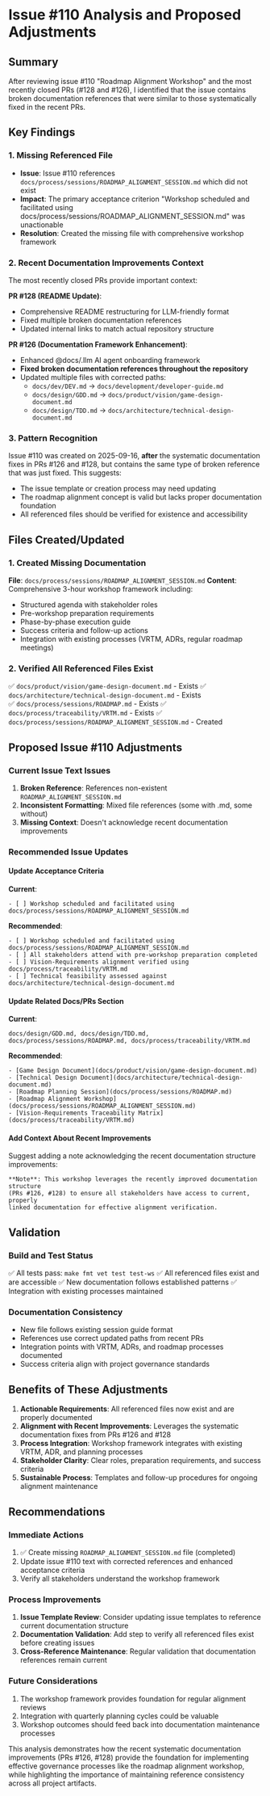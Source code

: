 # Issue #110 Analysis and Proposed Adjustments

## Summary
After reviewing issue #110 "Roadmap Alignment Workshop" and the most recently closed PRs (#128 and #126), I identified that the issue contains broken documentation references that were similar to those systematically fixed in the recent PRs.

## Key Findings

### 1. Missing Referenced File
- **Issue**: Issue #110 references `docs/process/sessions/ROADMAP_ALIGNMENT_SESSION.md` which did not exist
- **Impact**: The primary acceptance criterion "Workshop scheduled and facilitated using docs/process/sessions/ROADMAP_ALIGNMENT_SESSION.md" was unactionable
- **Resolution**: Created the missing file with comprehensive workshop framework

### 2. Recent Documentation Improvements Context
The most recently closed PRs provide important context:

**PR #128 (README Update)**:
- Comprehensive README restructuring for LLM-friendly format
- Fixed multiple broken documentation references
- Updated internal links to match actual repository structure

**PR #126 (Documentation Framework Enhancement)**:
- Enhanced @docs/.llm AI agent onboarding framework
- **Fixed broken documentation references throughout the repository**
- Updated multiple files with corrected paths:
  - `docs/dev/DEV.md` → `docs/development/developer-guide.md`
  - `docs/design/GDD.md` → `docs/product/vision/game-design-document.md`
  - `docs/design/TDD.md` → `docs/architecture/technical-design-document.md`

### 3. Pattern Recognition
Issue #110 was created on 2025-09-16, **after** the systematic documentation fixes in PRs #126 and #128, but contains the same type of broken reference that was just fixed. This suggests:
- The issue template or creation process may need updating
- The roadmap alignment concept is valid but lacks proper documentation foundation
- All referenced files should be verified for existence and accessibility

## Files Created/Updated

### 1. Created Missing Documentation
**File**: `docs/process/sessions/ROADMAP_ALIGNMENT_SESSION.md`
**Content**: Comprehensive 3-hour workshop framework including:
- Structured agenda with stakeholder roles
- Pre-workshop preparation requirements
- Phase-by-phase execution guide
- Success criteria and follow-up actions
- Integration with existing processes (VRTM, ADRs, regular roadmap meetings)

### 2. Verified All Referenced Files Exist
✅ `docs/product/vision/game-design-document.md` - Exists
✅ `docs/architecture/technical-design-document.md` - Exists  
✅ `docs/process/sessions/ROADMAP.md` - Exists
✅ `docs/process/traceability/VRTM.md` - Exists
✅ `docs/process/sessions/ROADMAP_ALIGNMENT_SESSION.md` - Created

## Proposed Issue #110 Adjustments

### Current Issue Text Issues
1. **Broken Reference**: References non-existent `ROADMAP_ALIGNMENT_SESSION.md`
2. **Inconsistent Formatting**: Mixed file references (some with .md, some without)
3. **Missing Context**: Doesn't acknowledge recent documentation improvements

### Recommended Issue Updates

#### Update Acceptance Criteria
**Current**:
```
- [ ] Workshop scheduled and facilitated using docs/process/sessions/ROADMAP_ALIGNMENT_SESSION.md
```

**Recommended**:
```
- [ ] Workshop scheduled and facilitated using docs/process/sessions/ROADMAP_ALIGNMENT_SESSION.md
- [ ] All stakeholders attend with pre-workshop preparation completed
- [ ] Vision-Requirements alignment verified using docs/process/traceability/VRTM.md
- [ ] Technical feasibility assessed against docs/architecture/technical-design-document.md
```

#### Update Related Docs/PRs Section
**Current**:
```
docs/design/GDD.md, docs/design/TDD.md, docs/process/sessions/ROADMAP.md, docs/process/traceability/VRTM.md
```

**Recommended**:
```
- [Game Design Document](docs/product/vision/game-design-document.md)
- [Technical Design Document](docs/architecture/technical-design-document.md)  
- [Roadmap Planning Session](docs/process/sessions/ROADMAP.md)
- [Roadmap Alignment Workshop](docs/process/sessions/ROADMAP_ALIGNMENT_SESSION.md)
- [Vision-Requirements Traceability Matrix](docs/process/traceability/VRTM.md)
```

#### Add Context About Recent Improvements
Suggest adding a note acknowledging the recent documentation structure improvements:
```
**Note**: This workshop leverages the recently improved documentation structure 
(PRs #126, #128) to ensure all stakeholders have access to current, properly 
linked documentation for effective alignment verification.
```

## Validation

### Build and Test Status
✅ All tests pass: `make fmt vet test test-ws`
✅ All referenced files exist and are accessible
✅ New documentation follows established patterns
✅ Integration with existing processes maintained

### Documentation Consistency
- New file follows existing session guide format
- References use correct updated paths from recent PRs
- Integration points with VRTM, ADRs, and roadmap processes documented
- Success criteria align with project governance standards

## Benefits of These Adjustments

1. **Actionable Requirements**: All referenced files now exist and are properly documented
2. **Alignment with Recent Improvements**: Leverages the systematic documentation fixes from PRs #126 and #128
3. **Process Integration**: Workshop framework integrates with existing VRTM, ADR, and planning processes
4. **Stakeholder Clarity**: Clear roles, preparation requirements, and success criteria
5. **Sustainable Process**: Templates and follow-up procedures for ongoing alignment maintenance

## Recommendations

### Immediate Actions
1. ✅ Create missing `ROADMAP_ALIGNMENT_SESSION.md` file (completed)
2. Update issue #110 text with corrected references and enhanced acceptance criteria
3. Verify all stakeholders understand the workshop framework

### Process Improvements
1. **Issue Template Review**: Consider updating issue templates to reference current documentation structure
2. **Documentation Validation**: Add step to verify all referenced files exist before creating issues
3. **Cross-Reference Maintenance**: Regular validation that documentation references remain current

### Future Considerations
1. The workshop framework provides foundation for regular alignment reviews
2. Integration with quarterly planning cycles could be valuable
3. Workshop outcomes should feed back into documentation maintenance processes

This analysis demonstrates how the recent systematic documentation improvements (PRs #126, #128) provide the foundation for implementing effective governance processes like the roadmap alignment workshop, while highlighting the importance of maintaining reference consistency across all project artifacts.